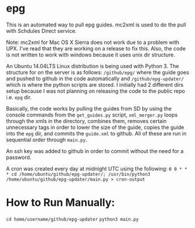 # epg

This is an automated way to pull epg guides. mc2xml is used to do the pull with Schdules Direct service. 

Note: mc2xml for Mac OS X Sierra does not work due to a problem with UPX. I've read that they are working on a release to fix this. Also, the code is not written to work with windows because it uses unix dir structure.

An Ubuntu 14.04LTS Linux distribution is being used with Python 3. The structure for on the server is as follows: `/github/epg/` where the guide goes and pushed to github in the code automatically and `/github/epg-updater/` which is where the python scripts are stored. I initially had 2 different dirs setup because I was not planning on releasing the code to the public repo i.e. `epg` dir. 

Basically, the code works by pulling the guides from SD by using the console commands from the `get_guides.py` script, `xml_merger.py` loops through the xmls in the directory, combines them, removes certain unnecessary tags in order to lower the size of the guide, copies the guide into the `epg` dir, and commits the `guide.xml` to github. All of these are run in sequential order through `main.py`.

An ssh key was added to github in order to commit without the need for a password.

A cron was created every day at midnight UTC using the following:
`0 0 * * * cd /home/ubuntu/github/epg-updater/; /usr/bin/python3 /home/ubuntu/github/epg-updater/main.py > cron-output`

# How to Run Manually:
`cd home/username/github/epg-updater`
`python3 main.py`
